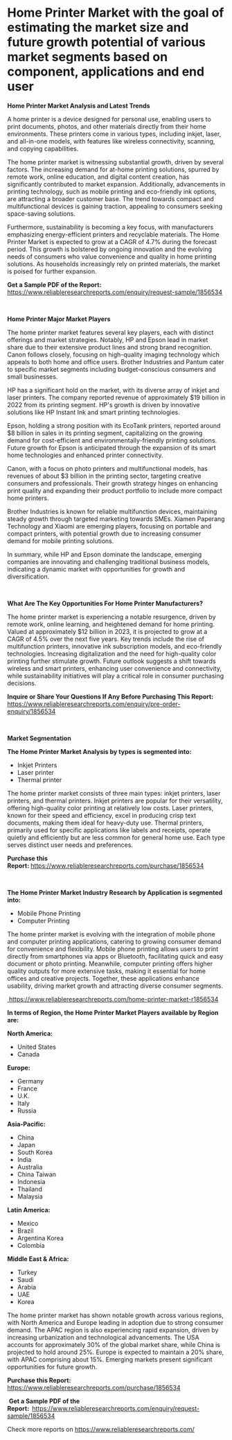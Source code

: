 <p><h1>Home Printer Market with the goal of estimating the market size and future growth potential of various market segments based on component, applications and end user</h1></p><p><strong>Home Printer Market Analysis and Latest Trends</strong></p>
<p><p>A home printer is a device designed for personal use, enabling users to print documents, photos, and other materials directly from their home environments. These printers come in various types, including inkjet, laser, and all-in-one models, with features like wireless connectivity, scanning, and copying capabilities.</p><p>The home printer market is witnessing substantial growth, driven by several factors. The increasing demand for at-home printing solutions, spurred by remote work, online education, and digital content creation, has significantly contributed to market expansion. Additionally, advancements in printing technology, such as mobile printing and eco-friendly ink options, are attracting a broader customer base. The trend towards compact and multifunctional devices is gaining traction, appealing to consumers seeking space-saving solutions.</p><p>Furthermore, sustainability is becoming a key focus, with manufacturers emphasizing energy-efficient printers and recyclable materials. The Home Printer Market is expected to grow at a CAGR of 4.7% during the forecast period. This growth is bolstered by ongoing innovation and the evolving needs of consumers who value convenience and quality in home printing solutions. As households increasingly rely on printed materials, the market is poised for further expansion.</p></p>
<p><strong>Get a Sample PDF of the Report:&nbsp;</strong> <a href="https://www.reliableresearchreports.com/enquiry/request-sample/1856534?utm_campaign=3430&utm_medium=2&utm_source=Github&utm_content=ia&utm_term=10042025&utm_id=home-printer">https://www.reliableresearchreports.com/enquiry/request-sample/1856534</a></p>
<p>&nbsp;</p>
<p><strong>Home Printer Major Market Players</strong></p>
<p><p>The home printer market features several key players, each with distinct offerings and market strategies. Notably, HP and Epson lead in market share due to their extensive product lines and strong brand recognition. Canon follows closely, focusing on high-quality imaging technology which appeals to both home and office users. Brother Industries and Pantum cater to specific market segments including budget-conscious consumers and small businesses.</p><p>HP has a significant hold on the market, with its diverse array of inkjet and laser printers. The company reported revenue of approximately $19 billion in 2022 from its printing segment. HP's growth is driven by innovative solutions like HP Instant Ink and smart printing technologies. </p><p>Epson, holding a strong position with its EcoTank printers, reported around $8 billion in sales in its printing segment, capitalizing on the growing demand for cost-efficient and environmentally-friendly printing solutions. Future growth for Epson is anticipated through the expansion of its smart home technologies and enhanced printer connectivity.</p><p>Canon, with a focus on photo printers and multifunctional models, has revenues of about $3 billion in the printing sector, targeting creative consumers and professionals. Their growth strategy hinges on enhancing print quality and expanding their product portfolio to include more compact home printers.</p><p>Brother Industries is known for reliable multifunction devices, maintaining steady growth through targeted marketing towards SMEs. Xiamen Paperang Technology and Xiaomi are emerging players, focusing on portable and compact printers, with potential growth due to increasing consumer demand for mobile printing solutions.</p><p>In summary, while HP and Epson dominate the landscape, emerging companies are innovating and challenging traditional business models, indicating a dynamic market with opportunities for growth and diversification.</p></p>
<p>&nbsp;</p>
<p><strong>What Are The Key Opportunities For Home Printer Manufacturers?</strong></p>
<p><p>The home printer market is experiencing a notable resurgence, driven by remote work, online learning, and heightened demand for home printing. Valued at approximately $12 billion in 2023, it is projected to grow at a CAGR of 4.5% over the next five years. Key trends include the rise of multifunction printers, innovative ink subscription models, and eco-friendly technologies. Increasing digitalization and the need for high-quality color printing further stimulate growth. Future outlook suggests a shift towards wireless and smart printers, enhancing user convenience and connectivity, while sustainability initiatives will play a critical role in consumer purchasing decisions.</p></p>
<p><strong>Inquire or Share Your Questions If Any Before Purchasing This Report:</strong> <a href="https://www.reliableresearchreports.com/enquiry/pre-order-enquiry/1856534?utm_campaign=3430&utm_medium=2&utm_source=Github&utm_content=ia&utm_term=10042025&utm_id=home-printer">https://www.reliableresearchreports.com/enquiry/pre-order-enquiry/1856534</a></p>
<p>&nbsp;</p>
<p><strong>Market Segmentation</strong></p>
<p><strong>The Home Printer Market Analysis by types is segmented into:</strong></p>
<p><ul><li>Inkjet Printers</li><li>Laser printer</li><li>Thermal printer</li></ul></p>
<p><p>The home printer market consists of three main types: inkjet printers, laser printers, and thermal printers. Inkjet printers are popular for their versatility, offering high-quality color printing at relatively low costs. Laser printers, known for their speed and efficiency, excel in producing crisp text documents, making them ideal for heavy-duty use. Thermal printers, primarily used for specific applications like labels and receipts, operate quietly and efficiently but are less common for general home use. Each type serves distinct user needs and preferences.</p></p>
<p><strong>Purchase this Report:&nbsp;</strong><a href="https://www.reliableresearchreports.com/purchase/1856534?utm_campaign=3430&utm_medium=2&utm_source=Github&utm_content=ia&utm_term=10042025&utm_id=home-printer">https://www.reliableresearchreports.com/purchase/1856534</a></p>
<p>&nbsp;</p>
<p><strong>The Home Printer Market Industry Research by Application is segmented into:</strong></p>
<p><ul><li>Mobile Phone Printing</li><li>Computer Printing</li></ul></p>
<p><p>The home printer market is evolving with the integration of mobile phone and computer printing applications, catering to growing consumer demand for convenience and flexibility. Mobile phone printing allows users to print directly from smartphones via apps or Bluetooth, facilitating quick and easy document or photo printing. Meanwhile, computer printing offers higher quality outputs for more extensive tasks, making it essential for home offices and creative projects. Together, these applications enhance usability, driving market growth and attracting diverse consumer segments.</p></p>
<p><a href="https://www.reliableresearchreports.com/home-printer-market-r1856534?utm_campaign=3430&utm_medium=2&utm_source=Github&utm_content=ia&utm_term=10042025&utm_id=home-printer">&nbsp;https://www.reliableresearchreports.com/home-printer-market-r1856534</a></p>
<p><strong>In terms of Region, the Home Printer Market Players available by Region are:</strong></p>
<p>
    <p> <strong> North America: </strong>
        <ul>
            <li>United States</li>
            <li>Canada</li>
        </ul>
        </p> 
    <p> <strong> Europe: </strong>
        <ul>
            <li>Germany</li>
            <li>France</li>
            <li>U.K.</li>
            <li>Italy</li>
            <li>Russia</li>
        </ul>
        </p> 
    <p> <strong> Asia-Pacific: </strong>
        <ul>
            <li>China</li>
            <li>Japan</li>
            <li>South Korea</li>
            <li>India</li>
            <li>Australia</li>
            <li>China Taiwan</li>
            <li>Indonesia</li>
            <li>Thailand</li>
            <li>Malaysia</li>
        </ul>
        </p> 
    <p> <strong> Latin America: </strong>
        <ul>
            <li>Mexico</li>
            <li>Brazil</li>
            <li>Argentina Korea</li>
            <li>Colombia</li>
        </ul>
        </p> 
    <p> <strong> Middle East & Africa: </strong>
        <ul>
            <li>Turkey</li>
            <li>Saudi</li>
            <li>Arabia</li>
            <li>UAE</li>
            <li>Korea</li>
        </ul>
    </p>
    </p>
<p><p>The home printer market has shown notable growth across various regions, with North America and Europe leading in adoption due to strong consumer demand. The APAC region is also experiencing rapid expansion, driven by increasing urbanization and technological advancements. The USA accounts for approximately 30% of the global market share, while China is projected to hold around 25%. Europe is expected to maintain a 20% share, with APAC comprising about 15%. Emerging markets present significant opportunities for future growth.</p></p>
<p><strong>Purchase this Report: </strong><a href="https://www.reliableresearchreports.com/purchase/1856534?utm_campaign=3430&utm_medium=2&utm_source=Github&utm_content=ia&utm_term=10042025&utm_id=home-printer">https://www.reliableresearchreports.com/purchase/1856534</a></p>
<p>&nbsp;<strong>Get a Sample PDF of the Report:&nbsp;&nbsp;</strong><a href="https://www.reliableresearchreports.com/enquiry/request-sample/1856534?utm_campaign=3430&utm_medium=2&utm_source=Github&utm_content=ia&utm_term=10042025&utm_id=home-printer">https://www.reliableresearchreports.com/enquiry/request-sample/1856534</a></p>
<p><strong></strong></p>
<p>Check more reports on <a href="https://www.reliableresearchreports.com/?utm_campaign=3430&utm_medium=2&utm_source=Github&utm_content=ia&utm_term=10042025&utm_id=home-printer">https://www.reliableresearchreports.com/</a></p>